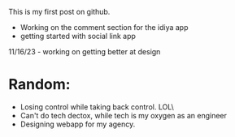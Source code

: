 This is my first post on github.
- Working on the comment section for the idiya app
- getting started with social link app


11/16/23 - working on getting better at design

# Random: 
- Losing control while taking back control. LOL\
- Can't do tech dectox, while tech is my oxygen as an engineer
- Designing webapp for my agency.